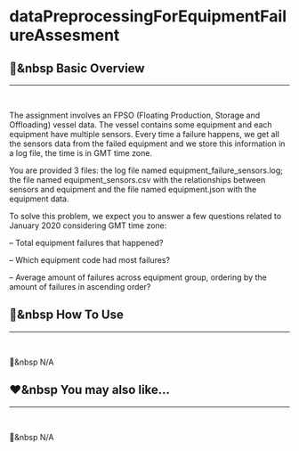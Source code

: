 # dataPreprocessingForEquipmentFailureAssesment

## 📘&nbsp Basic Overview
***

<br>

The assignment involves an FPSO (Floating Production, Storage and Offloading) vessel data. The vessel contains some equipment and each equipment have multiple sensors. Every time a failure happens, we get all the sensors data from the failed equipment and we store this information in a log file, the time is in GMT time zone.


You are provided 3 files: the log file named equipment_failure_sensors.log; the file named equipment_sensors.csv with the relationships between sensors and equipment and the file named equipment.json with the equipment data.


To solve this problem, we expect you to answer a few questions related to January 2020 considering GMT time
zone:

– Total equipment failures that happened?


– Which equipment code had most failures?


– Average amount of failures across equipment group, ordering by the amount of failures in ascending order?

## 🚀&nbsp How To Use
***

<br>

🚫&nbsp N/A



## ❤️&nbsp You may also like...
***

<br>

🚫&nbsp N/A



